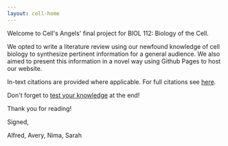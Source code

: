 ```yaml
---
layout: cell-home
---
```


Welcome to Cell's Angels' final project for BIOL 112: Biology of the Cell. 

We opted to write a literature review using our newfound knowledge of cell biology to synthesize pertinent information for a general audience. We also aimed to present this information in a novel way using Github Pages to host our website.

In-text citations are provided where applicable. For full citations see [here](\cellsangels\sources).

Don't forget to [test your knowledge](\cellsangels\quiz) at the end!


Thank you for reading!

Signed, 

Alfred, Avery, Nima, Sarah